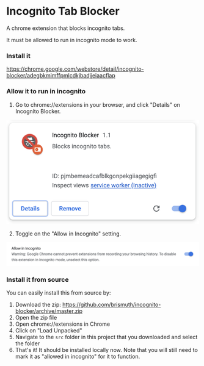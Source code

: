 # Incognito Tab Blocker
A chrome extension that blocks incognito tabs.

It must be allowed to run in incognito mode to work. 

### Install it
https://chrome.google.com/webstore/detail/incognito-blocker/adegbkmimffpmlcdkjbadjjeiaacflap

### Allow it to run in incognito
1. Go to chrome://extensions in your browser, and click "Details" on Incognito Blocker.

![Incognito Blocker Tile](images/Incognito%20Blocker%20Tile.png?raw=true "Incognito Blocker Tile")

2. Toggle on the "Allow in Incognito" setting.

![Allow in Incognito Toggle](images/Allow%20in%20Incognito.png?raw=true "Allow in Incognito Toggle")

### Install it from source
You can easily install this from source by:
1. Download the zip: https://github.com/brismuth/incognito-blocker/archive/master.zip
2. Open the zip file
4. Open chrome://extensions in Chrome
5. Click on "Load Unpacked"
6. Navigate to the `src` folder in this project that you downloaded and select the folder
7. That's it! It should be installed locally now. Note that you will still need to mark it as "allowed in incognito" for it to function.
